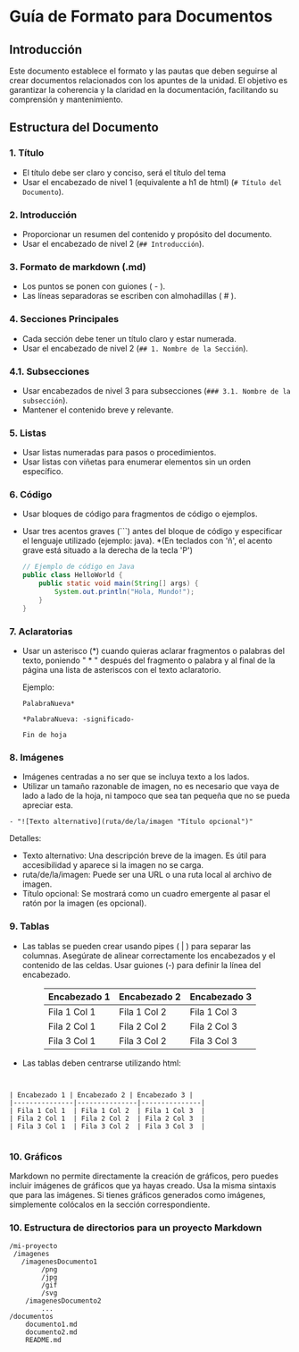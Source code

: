 # Guía de Formato para Documentos

## Introducción
Este documento establece el formato y las pautas que deben seguirse al crear documentos relacionados con los apuntes de la unidad. El objetivo es garantizar la coherencia y la claridad en la documentación, facilitando su comprensión y mantenimiento.

## Estructura del Documento

### 1. Título
- El título debe ser claro y conciso, será el título del tema
- Usar el encabezado de nivel 1 (equivalente a h1 de html) (`# Título del Documento`).

### 2. Introducción
- Proporcionar un resumen del contenido y propósito del documento.
- Usar el encabezado de nivel 2 (`## Introducción`).

### 3. Formato de markdown (.md)
- Los puntos se ponen con guiones ( - ).
- Las líneas separadoras se escriben con almohadillas ( # ).

### 4. Secciones Principales
- Cada sección debe tener un título claro y estar numerada.
- Usar el encabezado de nivel 2 (`## 1. Nombre de la Sección`).

### 4.1. Subsecciones
- Usar encabezados de nivel 3 para subsecciones (`### 3.1. Nombre de la subsección`).
- Mantener el contenido breve y relevante.

### 5. Listas
- Usar listas numeradas para pasos o procedimientos.
- Usar listas con viñetas para enumerar elementos sin un orden específico.

### 6. Código
- Usar bloques de código para fragmentos de código o ejemplos. 
- Usar tres acentos graves (```) antes del bloque de código y especificar el lenguaje utilizado (ejemplo: java).
*(En teclados con 'ñ', el acento grave está situado a la derecha de la tecla 'P')

  ```java
  // Ejemplo de código en Java
  public class HelloWorld {
      public static void main(String[] args) {
          System.out.println("Hola, Mundo!");
      }
  }

### 7. Aclaratorias
- Usar un asterisco (*) cuando quieras aclarar fragmentos o palabras del texto, poniendo " * " después del fragmento o palabra y al final de la página una lista de asteriscos con el texto aclaratorio.

    Ejemplo:
    ```
    PalabraNueva*

    *PalabraNueva: -significado-

    Fin de hoja
    ```
  
### 8. Imágenes
- Imágenes centradas a no ser que se incluya texto a los lados.
- Utilizar un tamaño razonable de imagen, no es necesario que vaya de lado a lado de la hoja, ni tampoco que sea tan pequeña que no se pueda apreciar esta.
```
- "![Texto alternativo](ruta/de/la/imagen "Título opcional")"
```

Detalles:

- Texto alternativo: Una descripción breve de la imagen. Es útil para accesibilidad y aparece si la imagen no se carga.
- ruta/de/la/imagen: Puede ser una URL o una ruta local al archivo de imagen.
- Título opcional: Se mostrará como un cuadro emergente al pasar el ratón por la imagen (es opcional).

### 9. Tablas
- Las tablas se pueden crear usando pipes ( | ) para separar las columnas. Asegúrate de alinear correctamente los encabezados y el contenido de las celdas.
Usar guiones (-) para definir la línea del encabezado.

<div style="margin: auto; width: fit-content;">

| Encabezado 1 | Encabezado 2 | Encabezado 3 |
|---------------|---------------|---------------|
| Fila 1 Col 1  | Fila 1 Col 2  | Fila 1 Col 3  |
| Fila 2 Col 1  | Fila 2 Col 2  | Fila 2 Col 3  |
| Fila 3 Col 1  | Fila 3 Col 2  | Fila 3 Col 3  |

</div>

- Las tablas deben centrarse utilizando html:
``` <div style="margin: auto; width: fit-content;">


| Encabezado 1 | Encabezado 2 | Encabezado 3 |
|---------------|---------------|---------------|
| Fila 1 Col 1  | Fila 1 Col 2  | Fila 1 Col 3  |
| Fila 2 Col 1  | Fila 2 Col 2  | Fila 2 Col 3  |
| Fila 3 Col 1  | Fila 3 Col 2  | Fila 3 Col 3  |


```

### 10. Gráficos
Markdown no permite directamente la creación de gráficos, pero puedes incluir imágenes de gráficos que ya hayas creado.
Usa la misma sintaxis que para las imágenes. Si tienes gráficos generados como imágenes, simplemente colócalos en la sección correspondiente.

### 10. Estructura de directorios para un proyecto Markdown
```
/mi-proyecto
 /imagenes
   /imagenesDocumento1
        /png
        /jpg
        /gif
        /svg
    /imagenesDocumento2
        ...
/documentos
    documento1.md
    documento2.md
    README.md
```

